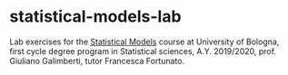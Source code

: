 # statistical-models-lab
Lab exercises for the [Statistical Models](https://www.unibo.it/it/didattica/insegnamenti/insegnamento/2019/403291) course at University of Bologna, first cycle degree program in Statistical sciences, A.Y. 2019/2020, prof. Giuliano Galimberti, tutor Francesca Fortunato.
